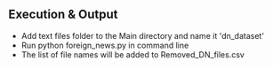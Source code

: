 ## Execution & Output

- Add text files folder to the Main directory and name it 'dn_dataset'
- Run python foreign_news.py in command line
- The list of file names will be added to Removed_DN_files.csv
